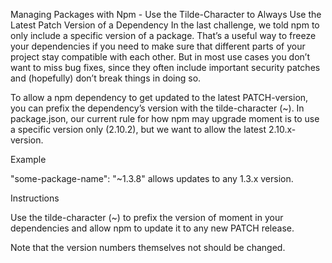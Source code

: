Managing Packages with Npm - Use the Tilde-Character to Always Use the Latest Patch Version of a Dependency
In the last challenge, we told npm to only include a specific version of a package. That’s a useful way to freeze your dependencies if you need to make sure that different parts of your project stay compatible with each other. But in most use cases you don’t want to miss bug fixes, since they often include important security patches and (hopefully) don’t break things in doing so.

To allow a npm dependency to get updated to the latest PATCH-version, you can prefix the dependency’s version with the tilde-character (~). In package.json, our current rule for how npm may upgrade moment is to use a specific version only (2.10.2), but we want to allow the latest 2.10.x-version.

Example

"some-package-name": "~1.3.8" allows updates to any 1.3.x version.

Instructions

Use the tilde-character (~) to prefix the version of moment in your dependencies and allow npm to update it to any new PATCH release.

Note that the version numbers themselves not should be changed.